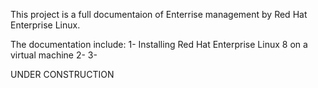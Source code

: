 This project is a full documentaion of Enterrise management by Red Hat Enterprise Linux.

The documentation include:
1- Installing Red Hat Enterprise Linux 8 on a virtual machine
2- 
3- 


















UNDER CONSTRUCTION 
